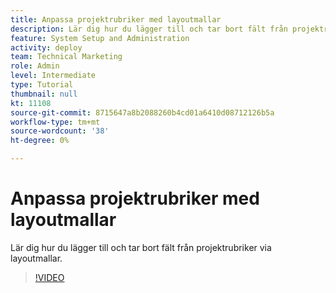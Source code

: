 ```yaml
---
title: Anpassa projektrubriker med layoutmallar
description: Lär dig hur du lägger till och tar bort fält från projektrubriker via layoutmallar.
feature: System Setup and Administration
activity: deploy
team: Technical Marketing
role: Admin
level: Intermediate
type: Tutorial
thumbnail: null
kt: 11108
source-git-commit: 8715647a8b2088260b4cd01a6410d08712126b5a
workflow-type: tm+mt
source-wordcount: '38'
ht-degree: 0%

---
```


# Anpassa projektrubriker med layoutmallar

Lär dig hur du lägger till och tar bort fält från projektrubriker via layoutmallar.

>[!VIDEO](https://video.tv.adobe.com/v/3409081)
